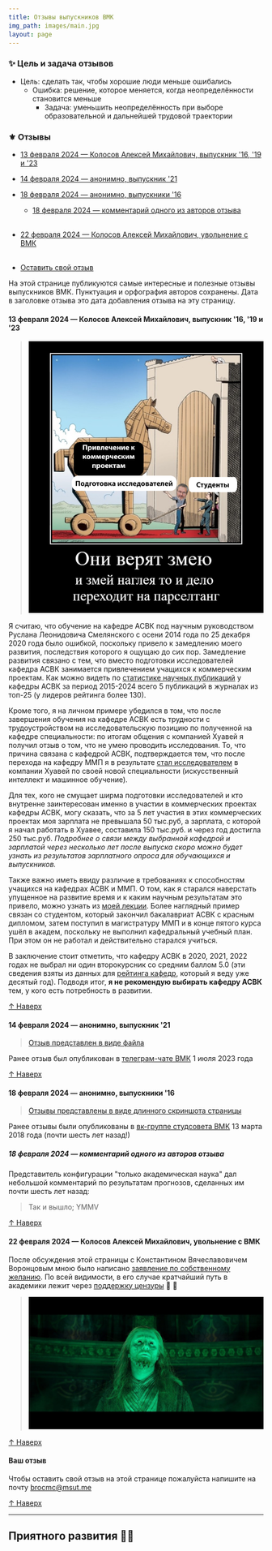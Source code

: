 ```yaml
---
title: Отзывы выпускников ВМК
img_path: images/main.jpg
layout: page
---
```


### ✨ Цель и задача отзывов

- Цель: сделать так, чтобы хорошие люди меньше ошибались
    - Ошибка: решение, которое меняется, когда неопределённости становится меньше
        - Задача: уменьшить неопределённость при выборе образовательной и дальнейшей трудовой траектории

### ⚜️ <a id="reviews">Отзывы</a>

- [13 февраля 2024 — Колосов Алексей Михайлович, выпускник '16, '19 и '23](#review1)

- [14 февраля 2024 — анонимно, выпускник '21](#review2)

- [18 февраля 2024 — анонимно, выпускники '16](#review3)

    - [18 февраля 2024 — комментарий одного из авторов отзыва](#review31)<br><br>

- [22 февраля 2024 — Колосов Алексей Михайлович, увольнение с ВМК](#review4)<br><br>

- [Оставить свой отзыв](#reviewnew)

На этой странице публикуются самые интересные и полезные отзывы выпускников ВМК. Пунктуация и орфография авторов сохранены. Дата в заголовке отзыва это дата добавления отзыва на эту страницу.

#### <a id="review1">13 февраля 2024 — Колосов Алексей Михайлович, выпускник '16, '19 и '23</a>

> ![](images/RL.png)

Я считаю, что обучение на кафедре АСВК под научным руководством Руслана Леонидовича Смелянского с осени 2014 года по 25 декабря 2020 года было ошибкой, поскольку привело к замедлению моего развития, последствия которого я ощущаю до сих пор. Замедление развития связано с тем, что вместо подготовки исследователей кафедра АСВК занимается привлечением учащихся к коммерческим проектам. Как можно видеть по [статистике научных публикаций](https://istina.msu.ru/statistics/organization/214524/dynamic/) у кафедры АСВК за период 2015-2024 всего 5 публикаций в журналах из топ-25 (у лидеров рейтинга более 130).

Кроме того, я на личном примере убедился в том, что после завершения обучения на кафедре АСВК есть трудности с трудоустройством на исследовательскую позицию по полученной на кафедре специальности: по итогам общения с компанией Хуавей я получил отзыв о том, что не умею проводить исследования. То, что причина связана с кафедрой АСВК, подтверждается тем, что после перехода на кафедру ММП я в результате [стал исследователем](https://vk.com/@cmcmsu-kem-rabotaut-posle-vmk) в компании Хуавей по своей новой специальности (искусственный интеллект и машинное обучение).

Для тех, кого не смущает ширма подготовки исследователей и кто внутренне заинтересован именно в участии в коммерческих проектах кафедры АСВК, могу сказать, что за 5 лет участия в этих коммерческих проектах моя зарплата не превышала 50 тыс.руб, а зарплата, с которой я начал работать в Хуавее, составила 150 тыс.руб. и через год достигла 250 тыс.руб. *Подробнее о связи между выбранной кафедрой и зарплатой через несколько лет после выпуска скоро можно будет узнать из результатов зарплатного опроса для обучающихся и выпускников.*

Также важно иметь ввиду различие в требованиях к способностям учащихся на кафедрах АСВК и ММП. О том, как я старался наверстать упущенное на развитие время и к каким научным результатам это привело, можно узнать из [моей лекции](https://www.youtube.com/watch?v=wxm6ZkfUqbM&t=577s). Более наглядный пример связан со студентом, который закончил бакалавриат АСВК с красным дипломом, затем поступил в магистратуру ММП и в конце пятого курса ушёл в академ, поскольку не выполнил кафедральный учебный план. При этом он не работал и действительно старался учиться.

В заключение стоит отметить, что кафедру АСВК в 2020, 2021, 2022 годах не выбрал ни один второкурсник со средним баллом 5.0 (эти сведения взяты из данных для [рейтинга кафедр](https://cmc2rise.msut.me/), который я веду уже десятый год). Подводя итог, **я не рекомендую выбирать кафедру АСВК** тем, у кого есть потребность в развитии.

[↑ Наверх](#reviews)

#### <a id="review2">14 февраля 2024 — анонимно, выпускник '21</a>

> [Отзыв представлен в виде файла](files/doc656967394_602368380.pdf)

Ранее отзыв был опубликован в [телеграм-чате ВМК](https://t.me/cs_msu/22571) 1 июля 2023 года

[↑ Наверх](#reviews)

#### <a id="review3">18 февраля 2024 — анонимно, выпускники '16</a>

> [Отзывы представлены в виде длинного скриншота страницы](files/screencapture-vk-cmcsovet-pro-nauku-v-universitete-i-za-ego-predelami-2024-02-18-16_44_20.png)

Ранее отзывы были опубликованы в [вк-группе студсовета ВМК](https://vk.com/@cmcsovet-pro-nauku-v-universitete-i-za-ego-predelami) 13 марта 2018 года (почти шесть лет назад!)

##### <a id="review31">18 февраля 2024 — комментарий одного из авторов отзыва</a>

Представитель конфигурации "только академическая наука" дал небольшой комментарий по результатам прогнозов, сделанных им почти шесть лет назад:

> Так и вышло; YMMV

[↑ Наверх](#reviews)

#### <a id="review4">22 февраля 2024 — Колосов Алексей Михайлович, увольнение с ВМК</a>

После обсуждения этой страницы с Константином Вячеславовичем Воронцовым мною было написано [заявление по собственному желанию](images/CMC_finish_blur.jpg). По всей видимости, в его случае кратчайший путь в академики лежит через [поддержку цензуры](https://www.google.com/search?q=воронцов+вепрь) 🐗 🐍

> [![Медив признается Мороузу, что проиграл борьбу со Скверной.](images/KV.jpg)](https://www.youtube.com/watch?v=oLdrUMcsdz0)

[↑ Наверх](#reviews)

#### <a id="reviewnew">Ваш отзыв</a>

Чтобы оставить свой отзыв на этой странице пожалуйста напишите на почту brocmc@msut.me

[↑ Наверх](#reviews)

---

## Приятного развития ✌🏻
